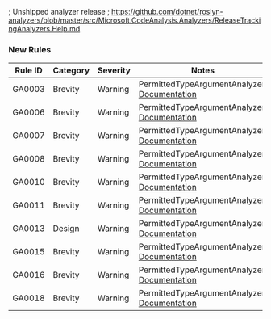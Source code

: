 ﻿; Unshipped analyzer release
; https://github.com/dotnet/roslyn-analyzers/blob/master/src/Microsoft.CodeAnalysis.Analyzers/ReleaseTrackingAnalyzers.Help.md

### New Rules

Rule ID | Category | Severity | Notes
--------|----------|----------|-------
GA0003 | Brevity | Warning | PermittedTypeArgumentAnalyzer, [Documentation](../../docs/rules/GA0003.md)
GA0006 | Brevity | Warning | PermittedTypeArgumentAnalyzer, [Documentation](../../docs/rules/GA0006.md)
GA0007 | Brevity | Warning | PermittedTypeArgumentAnalyzer, [Documentation](../../docs/rules/GA0007.md)
GA0008 | Brevity | Warning | PermittedTypeArgumentAnalyzer, [Documentation](../../docs/rules/GA0008.md)
GA0010 | Brevity | Warning | PermittedTypeArgumentAnalyzer, [Documentation](../../docs/rules/GA0010.md)
GA0011 | Brevity | Warning | PermittedTypeArgumentAnalyzer, [Documentation](../../docs/rules/GA0011.md)
GA0013 | Design | Warning | PermittedTypeArgumentAnalyzer, [Documentation](../../docs/rules/GA0013.md)
GA0015 | Brevity | Warning | PermittedTypeArgumentAnalyzer, [Documentation](../../docs/rules/GA0015.md)
GA0016 | Brevity | Warning | PermittedTypeArgumentAnalyzer, [Documentation](../../docs/rules/GA0016.md)
GA0018 | Brevity | Warning | PermittedTypeArgumentAnalyzer, [Documentation](../../docs/rules/GA0018.md)
